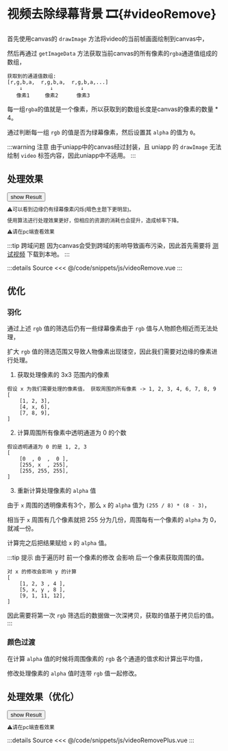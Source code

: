 <script setup>
    import {ref, computed, onMounted} from 'vue';
    import VideoRemove from '/code/snippets/js/videoRemove.vue';
    import VideoRemovePlus from '/code/snippets/js/videoRemovePlus.vue';

    const isMobile = ref(null)
        
    const showVideo = ref(false);
    const showVideoPlus = ref(false);

    onMounted(() => {
        isMobile.value = navigator.userAgent.match(/(phone|pad|pod|iPhone|iPod|ios|iPad|Android|Mobile|BlackBerry|IEMobile|MQQBrowser|JUC|Fennec|wOSBrowser|BrowserNG|WebOS|Symbian|Windows Phone)/i)
    })
</script>

# 视频去除绿幕背景 🎞{#videoRemove}

首先使用canvas的 `drawImage` 方法将video的当前帧画面绘制到canvas中，

然后再通过 `getImageData` 方法获取当前canvas的所有像素的`rgba`通道值组成的数组，

```
获取到的通道值数组:
[r,g,b,a,  r,g,b,a,  r,g,b,a,...]
    ↓         ↓         ↓
   像素1     像素2      像素3
```

每一组`rgba`的值就是一个像素，所以获取到的数组长度是canvas的像素的数量 * 4。

通过判断每一组 `rgb` 的值是否为绿幕像素，然后设置其 `alpha` 的值为 `0`。

:::warning 注意
由于uniapp中的canvas经过封装，且 uniapp 的 `drawImage` 无法绘制 `video` 标签内容，因此uniapp中不适用。
:::

## 处理效果

<div class="demo videoRemove">
    <div class='pc' v-if='!isMobile'>
        <button v-if="!showVideo" @click="showVideo=true">show Result</button>
        <VideoRemove v-if="showVideo"/>
        <div class='desc' v-if="showVideo">
            <p>⚠可以看到边缘仍有绿幕像素闪烁(暗色主题下更明显)。</p>
            <p>使用算法进行处理效果更好，但相应的资源的消耗也会提升，造成帧率下降。</p>
        </div>
    </div>
    <div class='desc' v-if='isMobile'>
        <p>⚠请在pc端查看效果</p>
    </div>
</div>

:::tip 跨域问题
因为canvas会受到跨域的影响导致画布污染，因此首先需要将 [测试视频](http://repo.bfw.wiki/bfwrepo/video/63e1dd7ddd2b0.mp4) 下载到本地。
:::

:::details Source
<<< @/code/snippets/js/videoRemove.vue
:::



## 优化

### 羽化

通过上述 `rgb` 值的筛选后仍有一些绿幕像素由于 `rgb` 值与人物颜色相近而无法处理，

扩大 `rgb` 值的筛选范围又导致人物像素出现镂空，因此我们需要对边缘的像素进行处理。

1. 获取处理像素的 3x3 范围内的像素

```
假设 x 为我们需要处理的像素值， 获取周围的所有像素 -> 1, 2, 3, 4, 6, 7, 8, 9
[
    [1, 2, 3],
    [4, x, 6],
    [7, 8, 9],
]
```

2. 计算周围所有像素中透明通道为 0 的个数

```
假设透明通道为 0 的是 1, 2, 3
[
    [0  , 0  ,  0 ],
    [255, x  , 255],
    [255, 255, 255],
]
```

3. 重新计算处理像素的 `alpha` 值

由于 `x` 周围的透明像素有3个，那么 `x` 的 `alpha` 值为 `(255 / 8) * (8 - 3)`，

相当于 `x` 周围有几个像素就把 255 分为几份，周围每有一个像素的 `alpha` 为 0， 就减一份。

计算完之后把结果赋给 `x` 的 `alpha` 值。

:::tip 提示
由于遍历时 前一个像素的修改 会影响 后一个像素获取周围的值。

```
对 x 的修改会影响 y 的计算
[
    [1, 2, 3 , 4 ],
    [5, x, y , 8 ],
    [9, 1, 11, 12],
]
```

因此需要将第一次 `rgb` 筛选后的数据做一次深拷贝，获取的值基于拷贝后的值。
:::

### 颜色过渡

在计算 `alpha` 值的时候将周围像素的 `rgb` 各个通道的值求和计算出平均值，

修改处理像素的 `alpha` 值时连带 `rgb` 值一起修改。



## 处理效果（优化）

<div class="demo videoRemove">
    <div class='pc' v-if='!isMobile'>
        <button v-if="!showVideoPlus" @click="showVideoPlus=true">show Result</button>
        <VideoRemovePlus v-if="showVideoPlus" />
    </div>
    <div class='desc' v-if='isMobile'>
        <p>⚠请在pc端查看效果</p>
    </div>
</div>

:::details Source
<<< @/code/snippets/js/videoRemovePlus.vue
:::

<style lang='scss'>
    .videoRemove{
        .videoBgRemove{
            display: flex;
            justify-content: center;
            margin-bottom: 16px;
        }

        .desc{
            font-size: 12px;
            line-height: 14px;
        }
    }
</style>
